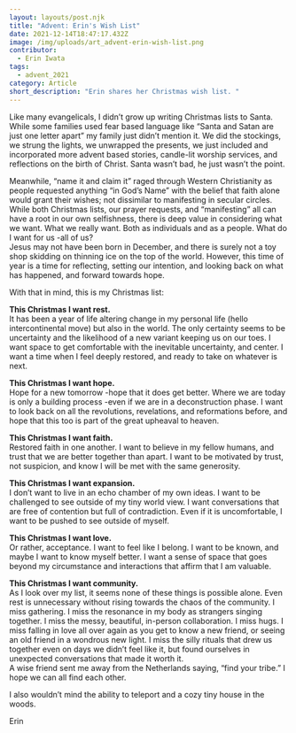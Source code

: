 ```yaml
---
layout: layouts/post.njk
title: "Advent: Erin's Wish List"
date: 2021-12-14T18:47:17.432Z
image: /img/uploads/art_advent-erin-wish-list.png
contributor:
  - Erin Iwata
tags:
  - advent_2021
category: Article
short_description: "Erin shares her Christmas wish list. "
---
```

Like many evangelicals, I didn’t grow up writing Christmas lists to Santa. While some families used fear based language like “Santa and Satan are just one letter apart” my family just didn’t mention it. We did the stockings, we strung the lights, we unwrapped the presents, we just included and incorporated more advent based stories, candle-lit worship services, and reflections on the birth of Christ. Santa wasn’t bad, he just wasn’t the point. 

Meanwhile, “name it and claim it” raged through Western Christianity as people requested anything “in God’s Name” with the belief that faith alone would grant their wishes; not dissimilar to manifesting in secular circles. While both Christmas lists, our prayer requests, and “manifesting” all can have a root in our own selfishness, there is deep value in considering what we want. What we really want. Both as individuals and as a people. What do I want for us -all of us? \
Jesus may not have been born in December, and there is surely not a toy shop skidding on thinning ice on the top of the world. However, this time of year is a time for reflecting, setting our intention, and looking back on what has happened, and forward towards hope. 

With that in mind, this is my Christmas list: 

**This Christmas I want rest.** \
It has been a year of life altering change in my personal life (hello intercontinental move) but also in the world. The only certainty seems to be uncertainty and the likelihood of a new variant keeping us on our toes. I want space to get comfortable with the inevitable uncertainty, and center. I want a time when I feel deeply restored, and ready to take on whatever is next. 

**This Christmas I want hope.** \
Hope for a new tomorrow -hope that it does get better. Where we are today is only a building process -even if we are in a deconstruction phase. I want to look back on all the revolutions, revelations, and reformations before, and hope that this too is part of the great upheaval to heaven. 

**This Christmas I want faith.** \
Restored faith in one another. I want to believe in my fellow humans, and trust that we are better together than apart. I want to be motivated by trust, not suspicion, and know I will be met with the same generosity. 

**This Christmas I want expansion.** \
I don’t want to live in an echo chamber of my own ideas. I want to be challenged to see outside of my tiny world view. I want conversations that are free of contention but full of contradiction. Even if it is uncomfortable, I want to be pushed to see outside of myself. 

**This Christmas I want love.** \
Or rather, acceptance. I want to feel like I belong. I want to be known, and maybe I want to know myself better. I want a sense of space that goes beyond my circumstance and interactions that affirm that I am valuable. 

**This Christmas I want community.** \
As I look over my list, it seems none of these things is possible alone. Even rest is unnecessary without rising towards the chaos of the community. I miss gathering. I miss the resonance in my body as strangers singing together. I miss the messy, beautiful, in-person collaboration. I miss hugs. I miss falling in love all over again as you get to know a new friend, or seeing an old friend in a wondrous new light. I miss the silly rituals that drew us together even on days we didn’t feel like it, but found ourselves in unexpected conversations that made it worth it. \
A wise friend sent me away from the Netherlands saying, “find your tribe.” I hope we can all find each other.

I also wouldn’t mind the ability to teleport and a cozy tiny house in the woods. 

Erin